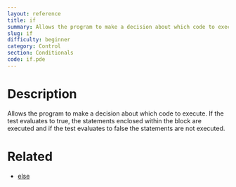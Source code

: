 ```yaml
---
layout: reference
title: if
summary: Allows the program to make a decision about which code to execute
slug: if
difficulty: beginner
category: Control
section: Conditionals
code: if.pde
---
```


# Description

Allows the program to make a decision about which code to execute. If the test evaluates to true, the statements enclosed within the block are executed and if the test evaluates to false the statements are not executed.
# Related

- [else](else.html)
